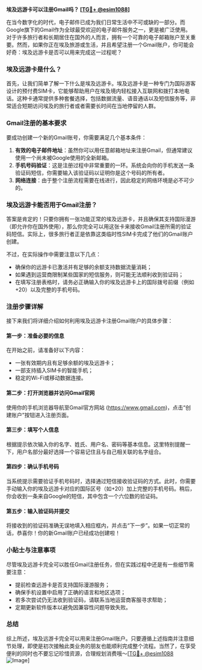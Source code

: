 **埃及远游卡可以注册Gmail吗？ [[TG💪+ @esim1088](https://t.me/s/esim1088)]**

在当今数字化的时代，电子邮件已成为我们日常生活中不可或缺的一部分。而Google旗下的Gmail作为全球最受欢迎的电子邮件服务之一，更是被广泛使用。对于许多旅行者和长期居住在国外的人而言，拥有一个可靠的电子邮箱账户至关重要。然而，如果你正在埃及旅游或生活，并且希望注册一个Gmail账户，你可能会好奇：埃及远游卡是否可以用来完成这一过程呢？

### 埃及远游卡是什么？

首先，让我们简单了解一下什么是埃及远游卡。埃及远游卡是一种专门为国际游客设计的预付费SIM卡，它能够帮助用户在埃及境内轻松接入互联网和拨打本地电话。这种卡通常提供多种套餐选择，包括数据流量、语音通话以及短信服务等，非常适合短期访问埃及的旅行者或者需要长时间在当地停留的人群。

### Gmail注册的基本要求

要成功创建一个新的Gmail账号，你需要满足几个基本条件：
1. **有效的电子邮件地址**：虽然你可以用任意邮箱地址来注册Gmail，但通常建议使用一个尚未被Google使用的全新邮箱。
2. **手机号码验证**：这是注册过程中非常重要的一环。系统会向你的手机发送一条验证码短信，你需要输入该验证码以证明你是这个号码的所有者。
3. **网络连接**：由于整个注册流程需要在线进行，因此稳定的网络环境是必不可少的。

### 埃及远游卡能否用于Gmail注册？

答案是肯定的！只要你拥有一张功能正常的埃及远游卡，并且确保其支持国际漫游（即允许你在国外使用），那么你完全可以用这张卡来接收Gmail注册所需的验证码短信。实际上，很多旅行者正是依靠这类临时性SIM卡完成了他们的Gmail账户创建。

不过，在实际操作中需要注意以下几点：
- 确保你的远游卡已激活并有足够的余额支持数据流量消耗；
- 如果遇到运营商限制某些国家的短信服务，则可能无法顺利收到验证码；
- 在填写注册表格时，请务必正确输入你的埃及远游卡上的国际拨号前缀（例如+20）以及完整的手机号码。

### 注册步骤详解

接下来我们将详细介绍如何利用埃及远游卡注册Gmail账户的具体步骤：

#### 第一步：准备必要的信息
在开始之前，请准备好以下内容：
- 一张有效期内且有足够余额的埃及远游卡；
- 一部支持插入SIM卡的智能手机；
- 稳定的Wi-Fi或移动数据连接。

#### 第二步：打开浏览器并访问Gmail官网
使用你的手机浏览器导航至Gmail官方网站 (https://www.gmail.com)，点击“创建账户”按钮进入注册页面。

#### 第三步：填写个人信息
根据提示依次输入你的名字、姓氏、用户名、密码等基本信息。这里特别提醒一下，用户名部分最好选择一个容易记住且与自己相关联的名字组合。

#### 第四步：确认手机号码
当系统提示需要验证手机号码时，选择通过短信接收验证码的方式。此时，你需要手动输入你的埃及远游卡对应的国际区号（如+20）加上完整的手机号码。稍后，你会收到一条来自Google的短信，其中包含一个六位数的验证码。

#### 第五步：输入验证码并提交
将接收到的验证码准确无误地填入相应框内，并点击“下一步”。如果一切正常的话，恭喜你！你的新Gmail账户已经成功创建啦！

### 小贴士与注意事项

尽管埃及远游卡完全可以胜任Gmail注册任务，但在实践过程中还是有一些细节需要注意：
- 提前检查远游卡是否支持国际漫游服务；
- 确保手机设置中启用了正确的语言和地区选项；
- 若多次尝试仍无法收到验证码，请联系当地运营商客服寻求帮助；
- 定期更新软件版本以避免因兼容性问题导致失败。

### 总结

综上所述，埃及远游卡完全可以用来注册Gmail账户。只要遵循上述指南并注意细节处理，即使是初次接触此类业务的朋友也能顺利完成整个流程。当然了，在享受便利的同时也不要忘记珍惜资源，合理规划消费哦～[[TG💪+ @esim1088](https://t.me/s/esim1088) ![Image](https://i.postimg.cc/4NQfJmqS/Snipaste-2025-05-13-00-14-12.png)]
